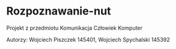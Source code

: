 # Rozpoznawanie-nut
Projekt z przedmiotu Komunikacja Człowiek Komputer

Autorzy: Wojciech Piszczek 145401, Wojciech Spychalski 145392
